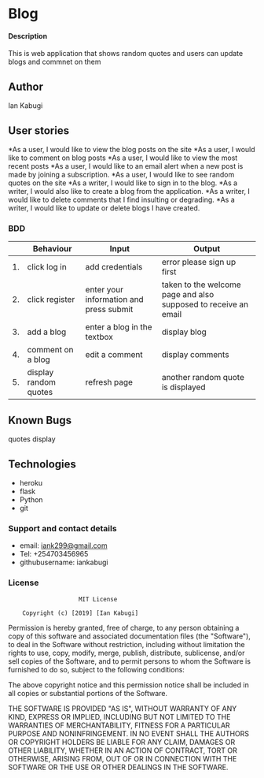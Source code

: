 # Blog

#### Description

This is web application that shows random quotes and users can update blogs and commnet on them

## Author

Ian Kabugi

## User stories

*As a user, I would like to view the blog posts on the site
*As a user, I would like to comment on blog posts
*As a user, I would like to view the most recent posts
*As a user, I would like to an email alert when a new post is made by joining a subscription.
*As a user, I would like to see random quotes on the site
*As a writer, I would like to sign in to the blog.
*As a writer, I would also like to create a blog from the application.
*As a writer, I would like to delete comments that I find insulting or degrading.
*As a writer, I would like to update or delete blogs I have created.


### BDD
|     | Behaviour    |          Input                  | Output    | 
|------| --------------------|---------------|------------------
|  1. | click log in   | add credentials   | error please sign up first    |
|  2. | click register| enter your information and press submit   | taken to the welcome page and also supposed to receive an email|
|  3. | add a blog  | enter a blog in the textbox      | display blog |
|  4. | comment on a blog | edit a comment | display comments  |
|  5. | display random quotes | refresh page | another random quote is displayed   |


## Known Bugs
  
  quotes display

## Technologies

* heroku
* flask
* Python
* git

### Support and contact details

* email: iank299@gmail.com
* Tel: +254703456965
* githubusername: iankabugi

### License

                        MIT License

        Copyright (c) [2019] [Ian Kabugi]

Permission is hereby granted, free of charge, to any person obtaining a copy
of this software and associated documentation files (the "Software"), to deal
in the Software without restriction, including without limitation the rights
to use, copy, modify, merge, publish, distribute, sublicense, and/or sell
copies of the Software, and to permit persons to whom the Software is
furnished to do so, subject to the following conditions:

The above copyright notice and this permission notice shall be included in all
copies or substantial portions of the Software.

THE SOFTWARE IS PROVIDED "AS IS", WITHOUT WARRANTY OF ANY KIND, EXPRESS OR
IMPLIED, INCLUDING BUT NOT LIMITED TO THE WARRANTIES OF MERCHANTABILITY,
FITNESS FOR A PARTICULAR PURPOSE AND NONINFRINGEMENT. IN NO EVENT SHALL THE
AUTHORS OR COPYRIGHT HOLDERS BE LIABLE FOR ANY CLAIM, DAMAGES OR OTHER
LIABILITY, WHETHER IN AN ACTION OF CONTRACT, TORT OR OTHERWISE, ARISING FROM,
OUT OF OR IN CONNECTION WITH THE SOFTWARE OR THE USE OR OTHER DEALINGS IN THE
SOFTWARE.